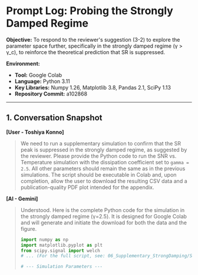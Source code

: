 <!-- Released under CC-BY 4.0 License -->
# Prompt Log: Probing the Strongly Damped Regime

**Objective:** To respond to the reviewer's suggestion (3-2) to explore the parameter space further, specifically in the strongly damped regime (γ > γ_c), to reinforce the theoretical prediction that SR is suppressed.

**Environment:**
*   **Tool:** Google Colab
*   **Language:** Python 3.11
*   **Key Libraries:** Numpy 1.26, Matplotlib 3.8, Pandas 2.1, SciPy 1.13
*   **Repository Commit:** a102868

---

## 1. Conversation Snapshot

**[User - Toshiya Konno]**
> We need to run a supplementary simulation to confirm that the SR peak is suppressed in the strongly damped regime, as suggested by the reviewer. Please provide the Python code to run the SNR vs. Temperature simulation with the dissipation coefficient set to `gamma = 2.5`. All other parameters should remain the same as in the previous simulations. The script should be executable in Colab and, upon completion, allow the user to download the resulting CSV data and a publication-quality PDF plot intended for the appendix.

**[AI - Gemini]**
> Understood. Here is the complete Python code for the simulation in the strongly damped regime (γ=2.5). It is designed for Google Colab and will generate and initiate the download for both the data and the figure.
> ```python
> import numpy as np
> import matplotlib.pyplot as plt
> from scipy.signal import welch
> # ... (For the full script, see: 06_Supplementary_StrongDamping/Sim_StrongDamping_gamma2.5_20250730.ipynb)
> 
> # --- Simulation Parameters ---